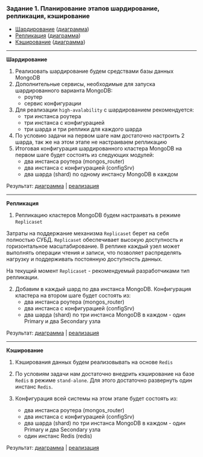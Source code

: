 ### Задание 1. Планирование этапов шардирование, репликация, кэширование

- [Шардирование](#sharding) ([диаграмма](https://cloud.mail.ru/public/YqDr/kycAf2vHG))
- [Репликация](#replication) ([диаграмма](https://cloud.mail.ru/public/2gjA/jzfRPCuC8))
- [Кэширование](#cache) ([диаграмма](https://cloud.mail.ru/public/x3tG/1gSV6Qwv5))

---

**<p id="sharding">Шардирование</p>**

1. Реализовать шардирование будем средствами базы данных MongoDB
2. Дополнительные сервисы, необходимые для запуска шардированного варианта MongoDB:
   - роутер
   - сервис конфигурации
3. Для реализации `high-avalability` с шардированием рекомендуется:
   - три инстанса роутера
   - три инстанса с конфигурацией
   - три шарда и три реплики для каждого шарда
4. По условию задачи на первом шаге нам достаточно настроить 2 шарда, так же на этом этапе не настраиваем репликацию
5. Итоговая конфигурация шардированного кластера MongoDB на первом шаге будет состоять из следующих модулей:
   - два инстанса роутера (mongos_router)
   - два инстанса с конфигурацией (configSrv)
   - два шарда (shard) по одному инстансу MongoDB в каждом

Результат: [диаграмма](https://cloud.mail.ru/public/YqDr/kycAf2vHG) | [реализация](../02-mongo-sharding/README.md)

---

**<p id="replication">Репликация</p>**

1. Репликацию кластеров MongoDB будем настраивать в режиме `Replicaset`

Затраты на поддержание механизма `Replicaset` берет на себя полностью СУБД. `Replicaset` обеспечивает высокую доступность и горизонтальное масштабирование. В реплике каждый узел может выполнять операции чтения и записи, что позволяет распределять нагрузку и поддерживать постоянную доступность данных.

На текущий момент `Replicaset` - рекомендуемый разработчиками тип репликации. 

2. Добавим в каждый шард по два инстанса MongoDB. Конфигурация кластера на втором шаге будет состоять из:
   - два инстанса роутера (mongos_router)
   - два инстанса с конфигурацией (configSrv)
   - два шарда (shard) по три инстанса MongoDB в каждом - один Primary и два Secondary узла 

Результат: [диаграмма](https://cloud.mail.ru/public/2gjA/jzfRPCuC8) | [реализация](../03-mongo-sharding-repl/README.md)

---

**<p id="cache">Кэширование</p>**

1. Кэширования данных будем реализовывать на основе `Redis`


2. По условиям задачи нам достаточно внедрить кэширование на базе `Redis` в режиме `stand-alone`. Для этого достаточно развернуть один инстанс `Redis`.


3. Конфигурация всей системы на этом этапе будет состоять из:
   - два инстанса роутера (mongos_router)
   - два инстанса с конфигурацией (configSrv)
   - два шарда (shard) по три инстанса MongoDB в каждом - один Primary и два Secondary узла
   - один инстанс Redis (redis)

Результат: [диаграмма](https://cloud.mail.ru/public/x3tG/1gSV6Qwv5) | [реализация](../04-sharding-repl-cache/README.md)